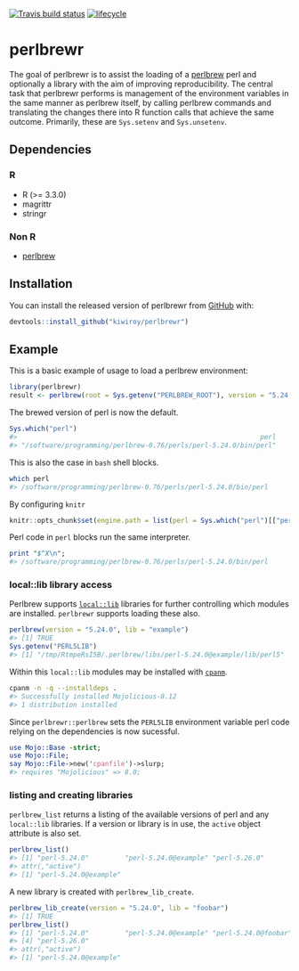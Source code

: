 
[![Travis build status](https://travis-ci.org/kiwiroy/perlbrewr.svg?branch=master)](https://travis-ci.org/kiwiroy/perlbrewr) [![lifecycle](https://img.shields.io/badge/lifecycle-experimental-orange.svg)](https://www.tidyverse.org/lifecycle/#experimental)

<!-- README.md is generated from README.Rmd. Please edit that file -->
<!--   home: !r Sys.getenv("PERLBREW_HOME") -->
perlbrewr
=========

The goal of perlbrewr is to assist the loading of a [perlbrew](https://perlbrew.pl) perl and optionally a library with the aim of improving reproducibility. The central task that perlbrewr performs is management of the environment variables in the same manner as perlbrew itself, by calling perlbrew commands and translating the changes there into R function calls that achieve the same outcome. Primarily, these are `Sys.setenv` and `Sys.unsetenv`.

Dependencies
------------

### R

-   R (&gt;= 3.3.0)
-   magrittr
-   stringr

### Non R

-   [perlbrew](https://perlbrew.pl)

Installation
------------

You can install the released version of perlbrewr from [GitHub](https://github.com/kiwiroy/perlbrewr) with:

``` r
devtools::install_github("kiwiroy/perlbrewr")
```

Example
-------

This is a basic example of usage to load a perlbrew environment:

``` r
library(perlbrewr)
result <- perlbrew(root = Sys.getenv("PERLBREW_ROOT"), version = "5.24.0")
```

The brewed version of perl is now the default.

``` r
Sys.which("perl")
#>                                                             perl 
#> "/software/programming/perlbrew-0.76/perls/perl-5.24.0/bin/perl"
```

This is also the case in `bash` shell blocks.

``` bash
which perl
#> /software/programming/perlbrew-0.76/perls/perl-5.24.0/bin/perl
```

By configuring `knitr`

``` r
knitr::opts_chunk$set(engine.path = list(perl = Sys.which("perl")[["perl"]]))
```

Perl code in `perl` blocks run the same interpreter.

``` perl
print "$^X\n";
#> /software/programming/perlbrew-0.76/perls/perl-5.24.0/bin/perl
```

### local::lib library access

Perlbrew supports [`local::lib`](https://metacpan.org/pod/local::lib) libraries for further controlling which modules are installed. `perlbrewr` supports loading these also.

``` r
perlbrew(version = "5.24.0", lib = "example")
#> [1] TRUE
Sys.getenv("PERL5LIB")
#> [1] "/tmp/RtmpeRsI5B/.perlbrew/libs/perl-5.24.0@example/lib/perl5"
```

Within this `local::lib` modules may be installed with [`cpanm`](https://metacpan.org/pod/App::cpanminus).

``` bash
cpanm -n -q --installdeps .
#> Successfully installed Mojolicious-8.12
#> 1 distribution installed
```

Since `perlbrewr::perlbrew` sets the `PERL5LIB` environment variable perl code relying on the dependencies is now sucessful.

``` perl
use Mojo::Base -strict;
use Mojo::File;
say Mojo::File->new('cpanfile')->slurp;
#> requires "Mojolicious" => 8.0;
```

### listing and creating libraries

`perlbrew_list` returns a listing of the available versions of perl and any `local::lib` libraries. If a version or library is in use, the `active` object attribute is also set.

``` r
perlbrew_list()
#> [1] "perl-5.24.0"         "perl-5.24.0@example" "perl-5.26.0"        
#> attr(,"active")
#> [1] "perl-5.24.0@example"
```

A new library is created with `perlbrew_lib_create`.

``` r
perlbrew_lib_create(version = "5.24.0", lib = "foobar")
#> [1] TRUE
perlbrew_list()
#> [1] "perl-5.24.0"         "perl-5.24.0@example" "perl-5.24.0@foobar" 
#> [4] "perl-5.26.0"        
#> attr(,"active")
#> [1] "perl-5.24.0@example"
```
